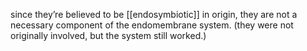 since they’re believed to be [[endosymbiotic]] in origin, they are not a necessary component of the endomembrane system. (they were not originally involved, but the system still worked.)